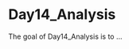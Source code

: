 # Day14_Analysis

<!-- badges: start -->
<!-- badges: end -->

The goal of Day14_Analysis is to ...

